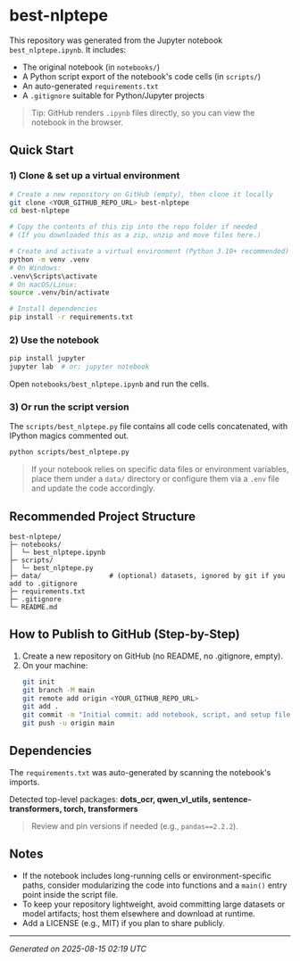 # best-nlptepe

This repository was generated from the Jupyter notebook `best_nlptepe.ipynb`. 
It includes:
- The original notebook (in `notebooks/`)
- A Python script export of the notebook's code cells (in `scripts/`)
- An auto-generated `requirements.txt`
- A `.gitignore` suitable for Python/Jupyter projects

> Tip: GitHub renders `.ipynb` files directly, so you can view the notebook in the browser.

## Quick Start

### 1) Clone & set up a virtual environment
```bash
# Create a new repository on GitHub (empty), then clone it locally
git clone <YOUR_GITHUB_REPO_URL> best-nlptepe
cd best-nlptepe

# Copy the contents of this zip into the repo folder if needed
# (If you downloaded this as a zip, unzip and move files here.)

# Create and activate a virtual environment (Python 3.10+ recommended)
python -m venv .venv
# On Windows:
.venv\Scripts\activate
# On macOS/Linux:
source .venv/bin/activate

# Install dependencies
pip install -r requirements.txt
```

### 2) Use the notebook
```bash
pip install jupyter
jupyter lab  # or: jupyter notebook
```
Open `notebooks/best_nlptepe.ipynb` and run the cells.

### 3) Or run the script version
The `scripts/best_nlptepe.py` file contains all code cells concatenated, with IPython magics commented out.
```bash
python scripts/best_nlptepe.py
```

> If your notebook relies on specific data files or environment variables, place them under a `data/` directory or configure them via a `.env` file and update the code accordingly.

## Recommended Project Structure

```
best-nlptepe/
├─ notebooks/
│  └─ best_nlptepe.ipynb
├─ scripts/
│  └─ best_nlptepe.py
├─ data/                 # (optional) datasets, ignored by git if you add to .gitignore
├─ requirements.txt
├─ .gitignore
└─ README.md
```

## How to Publish to GitHub (Step-by-Step)

1. Create a new repository on GitHub (no README, no .gitignore, empty).
2. On your machine:
   ```bash
   git init
   git branch -M main
   git remote add origin <YOUR_GITHUB_REPO_URL>
   git add .
   git commit -m "Initial commit: add notebook, script, and setup files"
   git push -u origin main
   ```

## Dependencies

The `requirements.txt` was auto-generated by scanning the notebook's imports.

Detected top-level packages: **dots_ocr, qwen_vl_utils, sentence-transformers, torch, transformers**

> Review and pin versions if needed (e.g., `pandas==2.2.2`).

## Notes

- If the notebook includes long-running cells or environment-specific paths, consider modularizing the code into functions and a `main()` entry point inside the script file.
- To keep your repository lightweight, avoid committing large datasets or model artifacts; host them elsewhere and download at runtime.
- Add a LICENSE (e.g., MIT) if you plan to share publicly.

---

*Generated on 2025-08-15 02:19 UTC*
